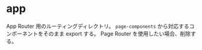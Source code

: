 # app

App Router 用のルーティングディレクトリ。
`page-components` から対応するコンポーネントをそのまま export する。
Page Router を使用したい場合、削除する。
